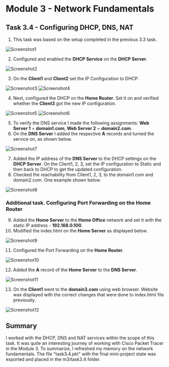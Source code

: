 # Module 3 - Network Fundamentals
## Task 3.4 - Configuring DHCP, DNS, NAT
1. This task was based on the setup completed in the previous 3.3 task. 

![Screenshot1](https://github.com/Soubi8/DevOps_online_Vinnytsia_2022Q1Q2/blob/main/m3/task3.4/Screenshots/1.jpg)

2. Configured and enabled the __DHCP Service__ on the __DHCP Server__.

![Screenshot2](https://github.com/Soubi8/DevOps_online_Vinnytsia_2022Q1Q2/blob/main/m3/task3.4/Screenshots/2.jpg)

3. On the __Client1__ and __Client2__ set the IP Configuration to DHCP. 

![Screenshot3](https://github.com/Soubi8/DevOps_online_Vinnytsia_2022Q1Q2/blob/main/m3/task3.4/Screenshots/3.jpg)
![Screenshot4](https://github.com/Soubi8/DevOps_online_Vinnytsia_2022Q1Q2/blob/main/m3/task3.4/Screenshots/4.jpg)

4. Next, configured the DHCP on the __Home Router__. Set it on and verified whether the __Client3__ got the new IP configuration.

![Screenshot5](https://github.com/Soubi8/DevOps_online_Vinnytsia_2022Q1Q2/blob/main/m3/task3.4/Screenshots/5.jpg)
![Screenshot6](https://github.com/Soubi8/DevOps_online_Vinnytsia_2022Q1Q2/blob/main/m3/task3.4/Screenshots/6.jpg)

5. To verify the DNS service I made the following assignments: __Web Server 1__ = __domain1.com__, __Web Server 2__ = __domain2.com__.
6. On the __DNS Server__ I added the respective __A__ records and turned the service on, as shown below.

![Screenshot7](https://github.com/Soubi8/DevOps_online_Vinnytsia_2022Q1Q2/blob/main/m3/task3.4/Screenshots/7.jpg)

7. Added the IP address of the __DNS Server__ to the DHCP settings on the __DHCP Server__. On the Client1, 2, 3, set the IP configuration to Static and then back to DHCP to get the updated configuration.
8. Checked the reachability from Client1, 2, 3, to the domain1.com and domain2.com. One example shown below.

![Screenshot8](https://github.com/Soubi8/DevOps_online_Vinnytsia_2022Q1Q2/blob/main/m3/task3.4/Screenshots/8.jpg)

### Additional task. Configuring Port Forwarding on the Home Router
9. Added the __Home Server__ to the __Home Office__ network and set it with the static IP address - __192.168.0.100__.
10. Modified the index.html on the __Home Server__ as displayed below.

![Screenshot9](https://github.com/Soubi8/DevOps_online_Vinnytsia_2022Q1Q2/blob/main/m3/task3.4/Screenshots/9.jpg)

11. Configured the Port Forwarding on the __Home Router__.

![Screenshot10](https://github.com/Soubi8/DevOps_online_Vinnytsia_2022Q1Q2/blob/main/m3/task3.4/Screenshots/10.jpg)

12. Added the __A__ record of the __Home Server__ to the __DNS Server__.

![Screenshot11](https://github.com/Soubi8/DevOps_online_Vinnytsia_2022Q1Q2/blob/main/m3/task3.4/Screenshots/11.jpg)

13. On the __Client1__ went to the __domain3.com__ using web browser. Website was displayed with the correct changes that were done to index.html file previously.

![Screenshot12](https://github.com/Soubi8/DevOps_online_Vinnytsia_2022Q1Q2/blob/main/m3/task3.4/Screenshots/12.jpg)

## Summary
I worked with the DHCP, DNS and NAT services within the scope of this task. It was quite an interesting journey of working with Cisco Packet Tracer in the Module 3. To summarize, I refreshed my memory on the network fundamentals. The file "task3.4.pkt" with the final mini-project state was exported and placed in the m3/task3.4 folder.